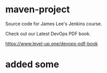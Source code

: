 # maven-project
Source code for James Lee's Jenkins course.

Check out our Latest DevOps PDF book.

https://www.level-up.one/devops-pdf-book
# added some
